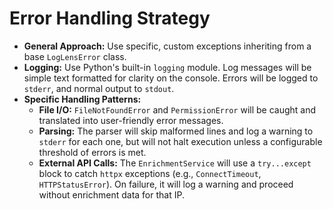 # Error Handling Strategy

  * **General Approach:** Use specific, custom exceptions inheriting from a base `LogLensError` class.
  * **Logging:** Use Python's built-in `logging` module. Log messages will be simple text formatted for clarity on the console. Errors will be logged to `stderr`, and normal output to `stdout`.
  * **Specific Handling Patterns:**
      * **File I/O:** `FileNotFoundError` and `PermissionError` will be caught and translated into user-friendly error messages.
      * **Parsing:** The parser will skip malformed lines and log a warning to `stderr` for each one, but will not halt execution unless a configurable threshold of errors is met.
      * **External API Calls:** The `EnrichmentService` will use a `try...except` block to catch `httpx` exceptions (e.g., `ConnectTimeout`, `HTTPStatusError`). On failure, it will log a warning and proceed without enrichment data for that IP.
